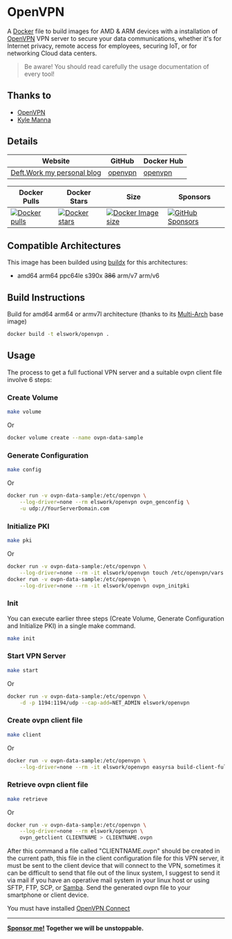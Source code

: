 # OpenVPN

A [Docker](http://docker.com) file to build images for AMD & ARM devices with a installation of [OpenVPN](https://openvpn.net/) VPN server to secure your data communications, whether it's for Internet privacy, remote access for employees, securing IoT, or for networking Cloud data centers.

> Be aware! You should read carefully the usage documentation of every tool!

## Thanks to

- [OpenVPN](https://openvpn.net/)
- [Kyle Manna](https://github.com/kylemanna/docker-openvpn)

## Details

| Website | GitHub | Docker Hub |
| --- | --- | --- |
| [Deft.Work my personal blog](https://deft.work) | [openvpn](https://github.com/DeftWork/openvpn) | [openvpn](https://hub.docker.com/r/elswork/openvpn) |

| Docker Pulls | Docker Stars | Size | Sponsors |
| --- | --- | --- | --- |
| [![Docker pulls](https://img.shields.io/docker/pulls/elswork/openvpn.svg)](https://hub.docker.com/r/elswork/openvpn "openvpn on Docker Hub") | [![Docker stars](https://img.shields.io/docker/stars/elswork/openvpn.svg)](https://hub.docker.com/r/elswork/openvpn "openvpn on Docker Hub") | [![Docker Image size](https://img.shields.io/docker/image-size/elswork/openvpn)](https://hub.docker.com/r/elswork/openvpn "openvpn on Docker Hub") | [![GitHub Sponsors](https://img.shields.io/github/sponsors/elswork)](https://github.com/sponsors/elswork "Sponsor me!") |

## Compatible Architectures

This image has been builded using [buildx](https://docs.docker.com/buildx/working-with-buildx/) for this architectures: 
- amd64 arm64 ppc64le s390x ~~386~~ arm/v7 arm/v6

## Build Instructions

Build for amd64 arm64 or armv7l architecture (thanks to its [Multi-Arch](https://blog.docker.com/2017/11/multi-arch-all-the-things/) base image)

``` sh
docker build -t elswork/openvpn .
```

## Usage

The process to get a full fuctional VPN server and a suitable ovpn client file involve 6 steps:

### Create Volume

``` sh
make volume
``` 
Or
``` sh
docker volume create --name ovpn-data-sample
``` 

### Generate Configuration

``` sh
make config
``` 
Or
``` sh
docker run -v ovpn-data-sample:/etc/openvpn \
    --log-driver=none --rm elswork/openvpn ovpn_genconfig \
    -u udp://YourServerDomain.com
``` 

### Initialize PKI

``` sh
make pki
``` 
Or
``` sh
docker run -v ovpn-data-sample:/etc/openvpn \
    --log-driver=none --rm -it elswork/openvpn touch /etc/openvpn/vars
docker run -v ovpn-data-sample:/etc/openvpn \
    --log-driver=none --rm -it elswork/openvpn ovpn_initpki
```

### Init

You can execute earlier three steps (Create Volume, Generate Configuration and Initialize PKI) in a single make command.

``` sh
make init
```

### Start VPN Server

``` sh
make start
``` 
Or
``` sh
docker run -v ovpn-data-sample:/etc/openvpn \
    -d -p 1194:1194/udp --cap-add=NET_ADMIN elswork/openvpn
```

### Create ovpn client file

``` sh
make client
``` 
Or
``` sh
docker run -v ovpn-data-sample:/etc/openvpn \
    --log-driver=none --rm -it elswork/openvpn easyrsa build-client-full CLIENTNAME nopass
```

### Retrieve ovpn client file

``` sh
make retrieve
``` 
Or
``` sh
docker run -v ovpn-data-sample:/etc/openvpn \
    --log-driver=none --rm elswork/openvpn \
    ovpn_getclient CLIENTNAME > CLIENTNAME.ovpn
```

After this command a file called "CLIENTNAME.ovpn" should be created in the current path, this file in the client configuration file for this VPN server, it must be sent to the client device that will connect to the VPN, sometimes it can be difficult to send that file out of the linux system, I suggest to send it via mail if you have an operative mail system in your linux host or using SFTP, FTP, SCP, or [Samba](https://hub.docker.com/r/elswork/samba). Send the generated ovpn file to your smartphone or client device.

You must have installed [OpenVPN Connect](https://openvpn.net/download-open-vpn/)

---
**[Sponsor me!](https://github.com/sponsors/elswork) Together we will be unstoppable.**